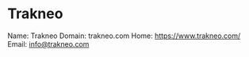 
# Trakneo

Name: Trakneo
Domain: trakneo.com
Home: https://www.trakneo.com/
Email: info@trakneo.com
